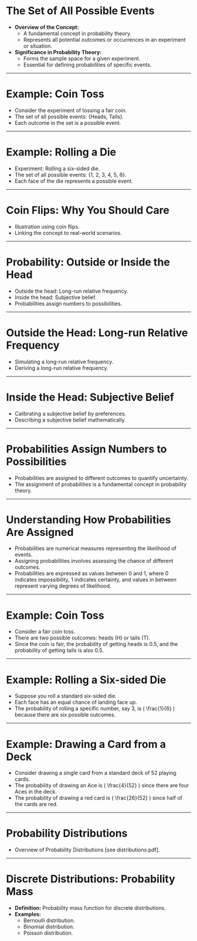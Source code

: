 # The Set of All Possible Events
- **Overview of the Concept:**
  - A fundamental concept in probability theory.
  - Represents all potential outcomes or occurrences in an experiment or situation.
- **Significance in Probability Theory:**
  - Forms the sample space for a given experiment.
  - Essential for defining probabilities of specific events.

---

# Example: Coin Toss
- Consider the experiment of tossing a fair coin.
- The set of all possible events: {Heads, Tails}.
- Each outcome in the set is a possible event.

---

# Example: Rolling a Die
- Experiment: Rolling a six-sided die.
- The set of all possible events: {1, 2, 3, 4, 5, 6}.
- Each face of the die represents a possible event.

---

# Coin Flips: Why You Should Care
- Illustration using coin flips.
- Linking the concept to real-world scenarios.

---

# Probability: Outside or Inside the Head
- Outside the head: Long-run relative frequency.
- Inside the head: Subjective belief.
- Probabilities assign numbers to possibilities.

---

# Outside the Head: Long-run Relative Frequency
- Simulating a long-run relative frequency.
- Deriving a long-run relative frequency.

---

# Inside the Head: Subjective Belief
- Calibrating a subjective belief by preferences.
- Describing a subjective belief mathematically.

---

# Probabilities Assign Numbers to Possibilities
- Probabilities are assigned to different outcomes to quantify uncertainty.
- The assignment of probabilities is a fundamental concept in probability theory.

---

# Understanding How Probabilities Are Assigned
- Probabilities are numerical measures representing the likelihood of events.
- Assigning probabilities involves assessing the chance of different outcomes.
- Probabilities are expressed as values between 0 and 1, where 0 indicates impossibility, 1 indicates certainty, and values in between represent varying degrees of likelihood.

---

# Example: Coin Toss
- Consider a fair coin toss.
- There are two possible outcomes: heads (H) or tails (T).
- Since the coin is fair, the probability of getting heads is 0.5, and the probability of getting tails is also 0.5.

---

# Example: Rolling a Six-sided Die
- Suppose you roll a standard six-sided die.
- Each face has an equal chance of landing face up.
- The probability of rolling a specific number, say 3, is \( \frac{1}{6} \) because there are six possible outcomes.

---

# Example: Drawing a Card from a Deck
- Consider drawing a single card from a standard deck of 52 playing cards.
- The probability of drawing an Ace is \( \frac{4}{52} \) since there are four Aces in the deck.
- The probability of drawing a red card is \( \frac{26}{52} \) since half of the cards are red.

---

# Probability Distributions
- Overview of Probability Distributions [see distributions.pdf].

---

# Discrete Distributions: Probability Mass
- **Definition:** Probability mass function for discrete distributions.
- **Examples:**
  - Bernoulli distribution.
  - Binomial distribution.
  - Poisson distribution.
